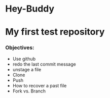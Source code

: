 Hey-Buddy
=========
# My first test repository
### Objectives:
* Use github   
* redo the last commit message   
* unstage a file   
* Clone   
* Push   
* How to recover a past file   
* Fork vs. Branch
